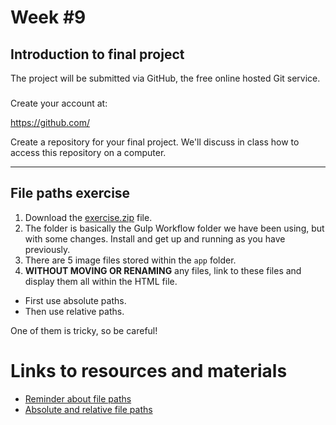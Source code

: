 # Week #9

## Introduction to final project

The project will be submitted via GitHub, the free online hosted Git service.

###

Create your account at:

https://github.com/

Create a repository for your final project. We'll discuss in class how to access this repository on a computer.

---

## File paths exercise

1. Download the [exercise.zip](exercise.zip) file.
2. The folder is basically the Gulp Workflow folder we have been using, but with some changes. Install and get up and running as you have previously.
3. There are 5 image files stored within the `app` folder.
4. **WITHOUT MOVING OR RENAMING** any files, link to these files and display them all within the HTML file.

 - First use absolute paths.
 - Then use relative paths.
 
One of them is tricky, so be careful!


# Links to resources and materials

* [Reminder about file paths](https://css-tricks.com/quick-reminder-about-file-paths/)
* [Absolute and relative file paths](http://www.linuxnix.com/abslute-path-vs-relative-path-in-linuxunix/)
